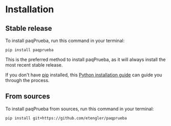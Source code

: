 # Installation

## Stable release

To install paqPrueba, run this command in your terminal:

```
pip install paqprueba
```

This is the preferred method to install paqPrueba, as it will always install the most recent stable release.

If you don't have [pip](https://pip.pypa.io) installed, this [Python installation guide](http://docs.python-guide.org/en/latest/starting/installation/) can guide you through the process.

## From sources

To install paqPrueba from sources, run this command in your terminal:

```
pip install git+https://github.com/etengler/paqprueba
```
